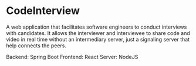 # CodeInterview
A web application that facilitates software engineers to conduct interviews with candidates. It allows the interviewer and interviewee to share code and video in real time without an intermediary server, just a signaling server that help connects the peers. 


Backend: Spring Boot
Frontend: React
Server: NodeJS

